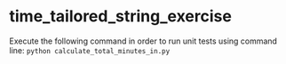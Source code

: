 # time_tailored_string_exercise
Execute the following command in order to run unit tests using command line:
`python calculate_total_minutes_in.py` 
